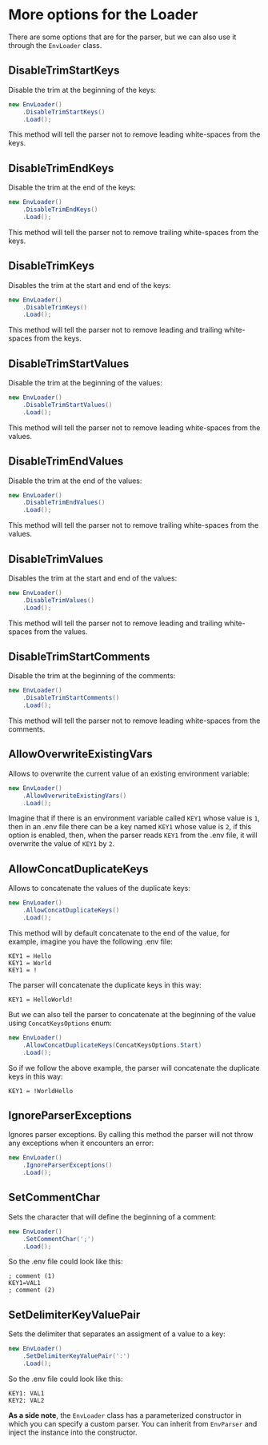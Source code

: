 # More options for the Loader

There are some options that are for the parser, but we can also use it through the `EnvLoader` class.

## DisableTrimStartKeys

Disable the trim at the beginning of the keys:
```cs
new EnvLoader()
    .DisableTrimStartKeys()
    .Load();
```
This method will tell the parser not to remove leading white-spaces from the keys.

## DisableTrimEndKeys

Disable the trim at the end of the keys:
```cs
new EnvLoader()
    .DisableTrimEndKeys()
    .Load();
```
This method will tell the parser not to remove trailing white-spaces from the keys.

## DisableTrimKeys

Disables the trim at the start and end of the keys:
```cs
new EnvLoader()
    .DisableTrimKeys()
    .Load();
```
This method will tell the parser not to remove leading and trailing white-spaces from the keys.

## DisableTrimStartValues

Disable the trim at the beginning of the values:
```cs
new EnvLoader()
    .DisableTrimStartValues()
    .Load();
```
This method will tell the parser not to remove leading white-spaces from the values.

## DisableTrimEndValues

Disable the trim at the end of the values:
```cs
new EnvLoader()
    .DisableTrimEndValues()
    .Load();
```
This method will tell the parser not to remove trailing white-spaces from the values.

## DisableTrimValues

Disables the trim at the start and end of the values:
```cs
new EnvLoader()
    .DisableTrimValues()
    .Load();
```
This method will tell the parser not to remove leading and trailing white-spaces from the values.

## DisableTrimStartComments

Disable the trim at the beginning of the comments:
```cs
new EnvLoader()
    .DisableTrimStartComments()
    .Load();
```
This method will tell the parser not to remove leading white-spaces from the comments.

## AllowOverwriteExistingVars

Allows to overwrite the current value of an existing environment variable:
```cs
new EnvLoader()
    .AllowOverwriteExistingVars()
    .Load();
```
Imagine that if there is an environment variable called `KEY1` whose value is `1`, then in an .env file there can be a key named `KEY1` whose value is `2`, if this option is enabled, then, when the parser reads `KEY1` from the .env file, it will overwrite the value of `KEY1` by `2`.

## AllowConcatDuplicateKeys

Allows to concatenate the values of the duplicate keys:
```cs
new EnvLoader()
    .AllowConcatDuplicateKeys()
    .Load();
```
This method will by default concatenate to the end of the value, for example, imagine you have the following .env file:
```
KEY1 = Hello
KEY1 = World
KEY1 = !
```
The parser will concatenate the duplicate keys in this way:
```
KEY1 = HelloWorld!
```
But we can also tell the parser to concatenate at the beginning of the value using `ConcatKeysOptions` enum:
```cs
new EnvLoader()
    .AllowConcatDuplicateKeys(ConcatKeysOptions.Start)
    .Load();
```
So if we follow the above example, the parser will concatenate the duplicate keys in this way:
```
KEY1 = !WorldHello
```

## IgnoreParserExceptions

Ignores parser exceptions. By calling this method the parser will not throw any exceptions when it encounters an error:
```cs
new EnvLoader()
    .IgnoreParserExceptions()
    .Load();
```

## SetCommentChar

Sets the character that will define the beginning of a comment:
```cs
new EnvLoader()
    .SetCommentChar(';')
    .Load();
```
So the .env file could look like this:
```
; comment (1)
KEY1=VAL1
; comment (2)
```

## SetDelimiterKeyValuePair

Sets the delimiter that separates an assigment of a value to a key:
```cs
new EnvLoader()
    .SetDelimiterKeyValuePair(':')
    .Load();
```
So the .env file could look like this:
```
KEY1: VAL1
KEY2: VAL2
```

**As a side note**, the `EnvLoader` class has a parameterized constructor in which you can specify a custom parser. You can inherit from `EnvParser` and inject the instance into the constructor.